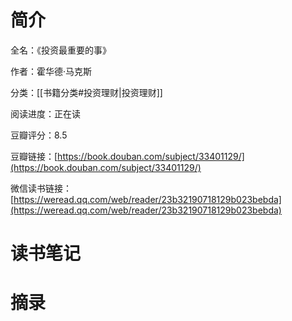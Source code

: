# 简介

全名：《投资最重要的事》

作者：霍华德·马克斯

分类：[[书籍分类#投资理财|投资理财]]

阅读进度：正在读

豆瓣评分：8.5

豆瓣链接：[https://book.douban.com/subject/33401129/](https://book.douban.com/subject/33401129/)

微信读书链接：[https://weread.qq.com/web/reader/23b32190718129b023bebda](https://weread.qq.com/web/reader/23b32190718129b023bebda)
# 读书笔记



# 摘录


